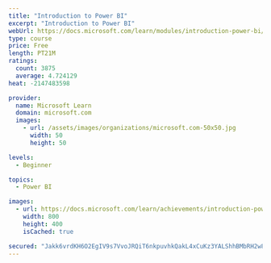 ```yaml
---
title: "Introduction to Power BI"
excerpt: "Introduction to Power BI"
webUrl: https://docs.microsoft.com/learn/modules/introduction-power-bi/
type: course
price: Free
length: PT21M
ratings:
  count: 3875
  average: 4.724129
heat: -2147483598

provider:
  name: Microsoft Learn
  domain: microsoft.com
  images:
    - url: /assets/images/organizations/microsoft.com-50x50.jpg
      width: 50
      height: 50

levels:
  - Beginner

topics:
  - Power BI

images:
  - url: https://docs.microsoft.com/learn/achievements/introduction-power-bi-social.png
    width: 800
    height: 400
    isCached: true

secured: "Jakk6vrdKH6O2EgIV9s7VvoJRQiT6nkpuvhkQakL4xCuKz3YALShhBMbRH2w8Ibz64I/h+TyLhXRVCAiqK2hQJu0Ty8ULYVLWRRzv1wq1JaSOBFiUK78SY09xbbCdXD8L6a/FJS67Q84FFowp1uVv+009/kxcmK7za3Fwo1NMlmWFk++pJASZ3hwk8o81e/izuvGU2ZTmQa+WncOsal/6GBZwf97uDkIDMj29+oTAUFEmu1YyphCkEK63G7NKsvdce1XiJMX6wJAF5WN2A+upMuuW1JVkmiWrSK5rF/cILZysuazgK9lN1ngu8loYXKUIjkAz31fCRICzFncqjpwNpCtIcuVU1QEeLf1+5cbKIALHnCVbwJQkWsEMQvc/lcxWxfZ4gwGbwiMha37KYA6Y1sbnpu4cMh/qOOfyDg/h3E=;wxoMQi1wMoomfuqqJ/jj8A=="
---
```



